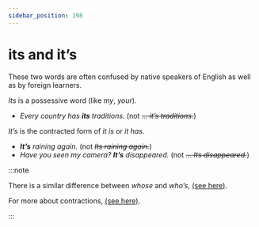 ```yaml
---
sidebar_position: 198
---
```


# its and it’s

These two words are often confused by native speakers of English as well as by foreign learners.

*Its* is a possessive word (like *my*, *your*).

- *Every country has **its** traditions.* (not *~~… it’s traditions.~~*)

*It’s* is the contracted form of *it is* or *it has*.

- ***It’s** raining again.* (not *~~Its raining again.~~*)
- *Have you seen my camera? **It’s** disappeared.* (not *~~… Its disappeared.~~*)

:::note

There is a similar difference between *whose* and *who’s*, [(see here)](./whose-and-who-s).

For more about contractions, [(see here)](./../word-formation-and-spelling/contractions-i-ll-don-t-etc).

:::

